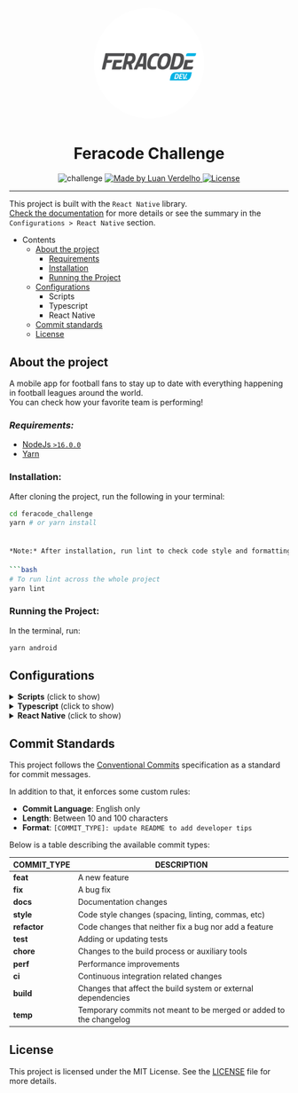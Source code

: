 <h1 align="center">
   <img src='.github/assets/feracode.png' style="border-radius:50%"  alt="Feracode" width="200" height="200"/>
</h1>

<h1 align="center">Feracode Challenge</h1>
<p align="center">
  <img alt="challenge" src="https://badgen.net/badge/feracode/Challenge/b">

  <a href="https://github.com/Zagetsus">
    <img alt="Made by Luan Verdelho" src="https://badgen.net/badge/made by/Luan Verdelho/b">
  </a>

<a href="https://github.com/Zagetsus/feracode-challenge/blob/main/LICENSE">
  <img alt="License" src="https://badgen.net/badge/license/MIT/b">
</a>
</p>

---

This project is built with the `React Native` library.  
[Check the documentation](https://reactnative.dev/) for more details or see the summary in the `Configurations > React Native` section.

- Contents
    - [About the project](#about)
        - [Requirements](#requirements)
        - [Installation](#install)
        - [Running the Project](#run)
    - [Configurations](#configs)
        - Scripts
        - Typescript
        - React Native
    - [Commit standards](#commit-patterns)
    - [License](#license)

## About the project <a name="about"></a>

A mobile app for football fans to stay up to date with everything happening in football leagues around the world.  
You can check how your favorite team is performing!

### *Requirements:* <a name="requirements"></a>

- [NodeJs `>16.0.0`](https://nodejs.org/en/)
- [Yarn](https://classic.yarnpkg.com/en/docs/install/#mac-stable)

### Installation: <a name="install"></a>

After cloning the project, run the following in your terminal:

```bash 
cd feracode_challenge 
yarn # or yarn install


*Note:* After installation, run lint to check code style and formatting:

```bash
# To run lint across the whole project
yarn lint
```

### Running the Project: <a name="run"></a>

In the terminal, run:

```bash
yarn android
```

## Configurations <a name="configs"></a>

<details>
  <summary><b>Scripts</b> (click to show)</summary>

The project contains several CLI scripts available via terminal, e.g., `yarn <SCRIPT>` or `npm run <SCRIPT>`

| Script  | Description                                                                  |
| ------- | ---------------------------------------------------------------------------- |
| android | Builds and starts the development server with hot auto-reload for Android    |
| ios     | Builds and starts the development server with hot auto-reload for iOS        |
| test    | Runs project tests                                                           |
| lint    | Runs ESLINT to check the code styleguide and automatically fix simple errors |

</details>

<details>
  <summary><b>Typescript</b> (click to show)</summary>

This architecture uses [*Typescript*](https://www.typescriptlang.org/) as the main development language.
All framework features are written in TypeScript and are highly extensible, making the codebase flexible for long-term development.

While the syntax may differ from JavaScript and be unfamiliar to some developers, TypeScript brings many benefits:

* [IntelliSense support](https://code.visualstudio.com/docs/editor/intellisense) for auto-complete, parameter hints, quick info, member lists, etc.
* Better tooling for debugging, ensuring type safety and early error detection.
* Support for design patterns like Abstract, Factory, Decorator, Singleton, etc., improving code organization and reusability.
* Provides more reliable, explicit, and maintainable code.
* And much more.

The project includes `eslint` and `prettier` configurations to enforce code formatting and style.
Files like `.prettierrc` and `.eslintrc.js` define rules such as:
*mandatory use of single quotes* and *no semicolons*.

An `.editorconfig` file also enforces:

* *2-space indentation*
* *UTF-8 encoding*
* *Newline at the end of each file*

</details>

<details>
<summary><b>React Native</b> (click to show)</summary>

React Native is a JavaScript framework that allows you to build native mobile apps for both Android and iOS.

Before React Native, hybrid solutions like Apache Cordova (open-source), Adobe PhoneGap (based on Cordova), and IBM’s MobileFirst existed.

However, for native solutions, developers often needed to build apps for both platforms separately, using Java (Android) and Objective-C (iOS), without code reuse.

This increased complexity, team size, and costs.
It was common to require one JavaScript team and another Objective-C team to build similar apps in parallel.

React Native solved this by allowing developers to write a single codebase in JavaScript (with native bindings) that runs on both Android and iOS.

*Useful links:*

* [Documentation](https://reactnative.dev/)
* [Atomic Design](https://bradfrost.com/blog/post/atomic-web-design/)
* [Componentization](https://inside.contabilizei.com.br/componentização-no-front-end-f40b0b85143f)

</details>

## Commit Standards <a name="commit-patterns"></a>

This project follows the [Conventional Commits](https://www.conventionalcommits.org/en/v1.0.0/) specification as a standard for commit messages.

In addition to that, it enforces some custom rules:

* **Commit Language**: English only
* **Length**: Between 10 and 100 characters
* **Format**: `[COMMIT_TYPE]: update README to add developer tips`

Below is a table describing the available commit types:

| **COMMIT\_TYPE** | DESCRIPTION                                                        |
| ---------------- | ------------------------------------------------------------------ |
| **feat**         | A new feature                                                      |
| **fix**          | A bug fix                                                          |
| **docs**         | Documentation changes                                              |
| **style**        | Code style changes (spacing, linting, commas, etc)                 |
| **refactor**     | Code changes that neither fix a bug nor add a feature              |
| **test**         | Adding or updating tests                                           |
| **chore**        | Changes to the build process or auxiliary tools                    |
| **perf**         | Performance improvements                                           |
| **ci**           | Continuous integration related changes                             |
| **build**        | Changes that affect the build system or external dependencies      |
| **temp**         | Temporary commits not meant to be merged or added to the changelog |

## License <a name='license'></a>

This project is licensed under the MIT License.
See the [LICENSE](LICENSE.md) file for more details.

